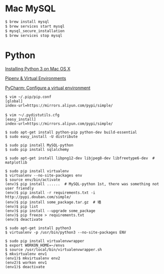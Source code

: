 Mac MySQL
==

```bash
$ brew install mysql
$ brew services start mysql
$ mysql_secure_installation
$ brew services stop mysql
```

Python
==

[Installing Python 3 on Mac OS X](https://docs.python-guide.org/starting/install3/osx/)

[Pipenv & Virtual Environments](https://docs.python-guide.org/dev/virtualenvs/#next-steps)

[PyCharm: Configure a virtual environment](https://www.jetbrains.com/help/pycharm/creating-virtual-environment.html)

    $ vim ~/.pip/pip.conf
    [global]
    index-url=https://mirrors.aliyun.com/pypi/simple/
    
    $ vim ～/.pydistutils.cfg
    [easy_install]
    index-url=https://mirrors.aliyun.com/pypi/simple/

    $ sudo apt-get install python-pip python-dev build-essential
    $ sudo easy_install -U distribute

    $ sudo pip install MySQL-python
    $ sudo pip install sqlalchemy

    $ sudo apt-get install libpng12-dev libjpeg8-dev libfreetype6-dev  # matplotlib
    
    $ sudo pip install virtualenv
    $ virtualenv --no-site-packages env
    $ source env/bin/activate
    (env)$ pip install ......  # MySQL-python 1st, there was something not user friendly
    (env)$ pip install -r requirements.txt -i http://pypi.douban.com/simple/
    (env)$ pip install some_package.tar.gz  # 墙
    (env)$ pip list
    (env)$ pip install --upgrade some_package
    (env)$ pip freeze > requirements.txt 
    (env)$ deactivate
    
    $ sudo apt-get install python3
    $ virtualenv -p /usr/bin/python3 --no-site-packages ENV
    
    $ sudo pip install virtualenvwrapper
    $ export WORKON_HOME=~/envs
    $ source /usr/local/bin/virtualenvwrapper.sh
    $ mkvirtualenv env1
    (env1)$ mkvirtualenv env2
    (env2)$ workon env1
    (env1)$ deactivate
